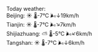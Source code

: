 Today weather:  
Beijing: ☀️   🌡️-7°C 🌬️↓19km/h  
Tianjin: ☀️   🌡️-7°C 🌬️↘7km/h  
Shijiazhuang: ⛅️  🌡️-5°C 🌬️↙6km/h  
Tangshan: ☀️   🌡️-7°C 🌬️↓6km/h  
